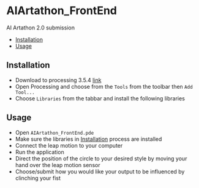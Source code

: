 # AIArtathon_FrontEnd
AI Artathon 2.0 submission



- [Installation](#installation)
- [Usage](#usage)


## Installation
- Download to processing 3.5.4 [link](https://processing.org/download)
- Open Processing and choose from the ```Tools``` from the toolbar then ```Add Tool...```
- Choose ```Libraries``` from the tabbar and install the following libraries
     [](/assets/l1.png)
     [](/assets/l2.png)
     
     
## Usage
- Open ```AIArtathon_FrontEnd.pde```
- Make sure the libraries in [Installation](#installation) process are installed
- Connect the leap motion to your computer
- Run the application
- Direct the position of the circle to your desired style by moving your hand over the leap motion sensor
- Choose/submit how you would like your output to be influenced by clinching your fist
